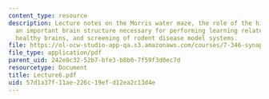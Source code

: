 ```yaml
---
content_type: resource
description: Lecture notes on the Morris water maze, the role of the hippocampus as
  an important brain structure necessary for performing learning related tasks, understanding
  healthy brains, and screening of rodent disease model systems.
file: https://ol-ocw-studio-app-qa.s3.amazonaws.com/courses/7-346-synaptic-plasticity-and-memory-from-molecules-to-behavior-fall-2007/57d1a37f11ae226c19efd12ea2c13d4e_Lecture6.pdf
file_type: application/pdf
parent_uid: 242e8c32-52b7-bfe3-b8b0-7f59f3d0ec7d
resourcetype: Document
title: Lecture6.pdf
uid: 57d1a37f-11ae-226c-19ef-d12ea2c13d4e
---
```

